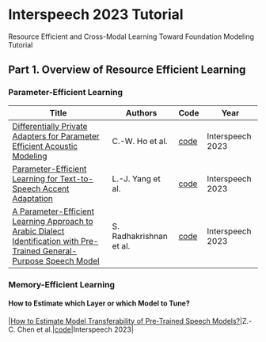# Interspeech 2023 Tutorial
Resource Efficient and Cross-Modal Learning Toward Foundation Modeling Tutorial

## Part 1. Overview of Resource Efficient Learning

### Parameter-Efficient Learning

| Title | Authors | Code | Year |
| ----- | ------- | -------- | ---- |
|[Differentially Private Adapters for Parameter Efficient Acoustic Modeling](https://arxiv.org/abs/2305.11360)|C.-W. Ho et al.|[code](https://github.com/Chun-wei-Ho/)|Interspeech 2023|
|[Parameter-Efficient Learning for Text-to-Speech Accent Adaptation](https://arxiv.org/abs/2305.11320)|L.-J. Yang et al.|[code](https://tts-research.github.io/)|Interspeech 2023|
|[A Parameter-Efficient Learning Approach to Arabic Dialect Identification with Pre-Trained General-Purpose Speech Model](https://arxiv.org/pdf/2305.11244)|S. Radhakrishnan et al.|[code](https://github.com/Srijith-rkr/KAUST-Whisper-Adapter)|Interspeech 2023|

### Memory-Efficient Learning

#### How to Estimate which Layer or which Model to Tune?

|[How to Estimate Model Transferability of Pre-Trained Speech Models?](https://arxiv.org/pdf/2306.01015.pdf)|Z.-C. Chen et al.|[code](https://github.com/virginiakm1988/LogME-CTC)|Interspeech 2023|





